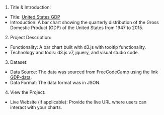 
1. Title & Introduction:
  - Title:  [United States GDP]()
  - Introduction: A bar chart showing the quarterly distribution of the Gross Domestic Product (GDP) of the United States from 1947 to 2015. 

2. Project Description:
  * Functionality: A bar chart built with d3.js with tooltip functionality. 
  * Technology and tools: d3.js v7, jquery, and visual studio code.

3. Dataset:
  * Data Source: The data was sourced from FreeCodeCamp using the link [GDP-data](https://raw.githubusercontent.com/freeCodeCamp/ProjectReferenceData/master/GDP-data.json).
  * Data Format: The data format was in JSON.

4. View the Project:
  * Live Website (if applicable): Provide the live URL where users can interact with your charts.

